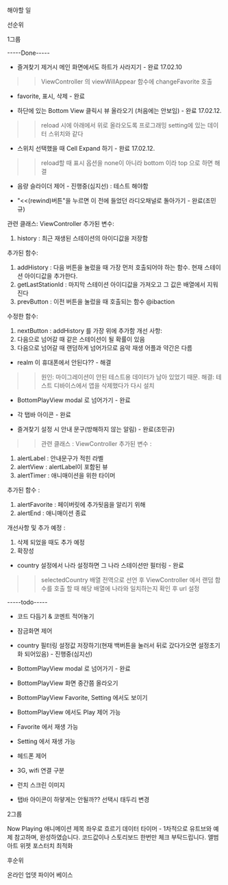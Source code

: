 해야할 일

선순위

1그룹

-----Done-----

- 즐겨찾기 제거시 메인 화면에서도 하트가 사라지기 - 완료 17.02.10
>> ViewController 의 viewWillAppear 함수에 changeFavorite 호출

- favorite, 표시, 삭제  - 완료

- 하단에 있는 Bottom View 클릭시 뷰 올라오기 (처음에는 안보임) - 완료 17.02.12.
>> reload 시에 아래에서 위로 올라오도록 프로그래밍 setting에 있는 데이터 스위치와 같다

- 스위치 선택했을 때 Cell Expand 하기 - 완료 17.02.12.
>> reload할 때 표시 옵션을 none이 아니라 bottom 이라 top 으로 하면 해결

- 음량 슬라이더 제어 - 진행중(심지선) : 테스트 해야함

- "<<(rewind)버튼"을 누르면 이 전에 들었던 라디오채널로 돌아가기 - 완료(조민규)
>>
관련 클래스: ViewController
추가된 변수: 
1. history : 최근 재생된 스테이션의 아이디값을 저장함

추가된 함수: 
1. addHistory : 다음 버튼을 눌렀을 때 가장 먼저 호출되어야 하는 함수. 현재 스테이션 아이디값을 추가한다.
2. getLastStationId : 마지막 스테이션 아이디값을 가져오고 그 값은 배열에서 지워진다
3. prevButton : 이전 버튼을 눌렀을 때 호출되는 함수 @ibaction

수정한 함수:
1. nextButton : addHistory 를 가장 위에 추가함
개선 사항:
1. 다음으로 넘어갈 때 같은 스테이션이 될 확률이 있음
2. 다음으로 넘어갈 때 랜덤하게 넘어가므로 음악 재생 어플과 약간은 다름


- realm 이 휴대폰에서 안된다?? - 해결
>>원인: 마이그레이션이 안된 테스트용 데이터가 남아 있었기 때문.
해결: 테스트 디바이스에서 앱을 삭제했다가 다시 설치

- BottomPlayView modal 로 넘어가기 - 완료

- 각 탭바 아이콘 - 완료

- 즐겨찾기 설정 시 안내 문구(방해하지 않는 알림) - 완료(조민규)
>>관련 클래스 : ViewController
추가된 변수 :
1. alertLabel : 안내문구가 적힌 라벨
2. alertView : alertLabel이 포함된 뷰
3. alertTimer : 애니매이션을 위한 타이머

추가된 함수 : 
1. alertFavorite : 페이버릿에 추가됫음을 알리기 위해
2. alertEnd : 애니매이션 종료

개선사항 및 추가 예정 :
1. 삭제 되었을 때도 추가 예정
2. 확장성


- country 설정에서 나라 설정하면 그 나라 스테이션만 필터링 - 완료
>> selectedCountry 배열 전역으로 선언 후 ViewController 에서 랜덤 함수를 호출 할 때 
해당 배열에 나라와 일치하는지 확인 후 url 설정


-----todo-----

- 코드 다듬기 & 코멘트 적어놓기



- 잠금화면 제어


- country 필터링 설정값 저장하기(현재 백버튼을 눌러서 뒤로 갔다가오면 설정초기화 되어있음) - 진행중(심지선)

- BottomPlayView modal 로 넘어가기 - 완료
- BottomPlayView 화면 중간쯤 올라오기
- BottomPlayView Favorite, Setting 에서도 보이기 
- BottomPlayView 에서도 Play 제어 가능

- Favorite 에서 재생 가능 

- Setting 에서 재생 가능



- 헤드폰 제어


- 3G, wifi 연결 구분

- 런치 스크린 이미지


- 탭바 아이콘이 하얗게는 안될까?? 선택시 태두리 변경 


2그룹

Now Playing 애니메이션
제목 좌우로 흐르기 
데이터 타이머 -  1차적으로 유트브와 예제 참고하며, 완성하였습니다. 코드값이나 스토리보드 한번만 체크 부탁드립니다.
앨범아트
위젯
포스터치
최적화



후순위

온라인 업뎃
파이어 베이스
